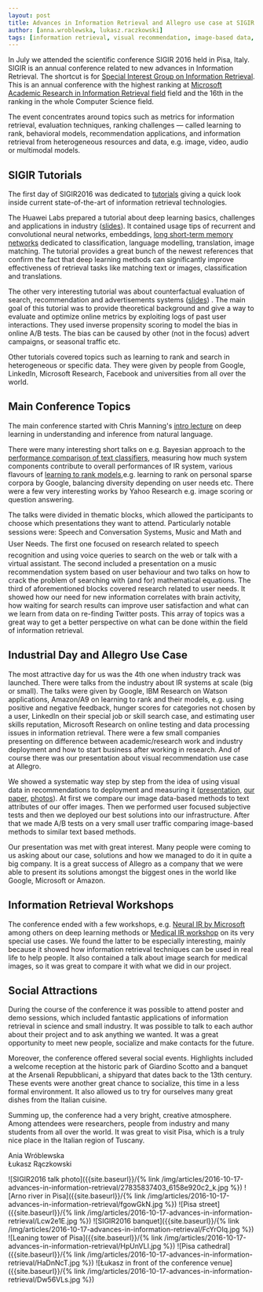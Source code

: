 ```yaml
---
layout: post
title: Advances in Information Retrieval and Allegro use case at SIGIR 2016
author: [anna.wroblewska, lukasz.raczkowski]
tags: [information retrieval, visual recommendation, image-based data, metrics, conference]
---
```


In July we attended the scientific conference SIGIR 2016 held in Pisa, Italy. SIGIR is an annual conference
related to new advances in Information Retrieval. The shortcut is for
[Special Interest Group on Information Retrieval](http://sigir.org/sigir2016/).
This is an annual conference with the highest ranking at
[Microsoft Academic Research in Information Retrieval field](http://academic.research.microsoft.com/RankList?entitytype=3&topDomainID=2&subDomainID=8&last=0&start=1&end=100)
field and the 16th in the ranking in the whole Computer Science field.

The event concentrates around topics such as metrics for information retrieval, evaluation techniques,
ranking challenges — called learning to rank, behavioral models, recommendation applications,
and information retrieval from heterogeneous resources and data, e.g. image, video, audio
or multimodal models.

## SIGIR Tutorials

The first day of SIGIR2016 was dedicated to [tutorials](http://sigir.org/sigir2016/tutorials/)
giving a quick look inside current state-of-the-art of information retrieval technologies.

The Huawei Labs prepared a tutorial about deep learning basics, challenges and applications in industry
 ([slides](http://www.hangli-hl.com/uploads/3/4/4/6/34465961/deep_learning_for_information_retrieval.pdf)).
It contained usage tips of recurrent and convolutional neural networks, embeddings,
[long short-term memory networks](https://en.wikipedia.org/wiki/Long_short-term_memory) dedicated to classification, language modelling, translation,
image matching. The tutorial provides a great bunch of the newest references that confirm the fact that deep learning
methods can significantly improve effectiveness of retrieval tasks like matching text or images,
classification and translations.

The other very interesting tutorial was about counterfactual evaluation of search, recommendation
and advertisements systems ([slides](http://www.cs.cornell.edu/~adith/CfactSIGIR2016/)) . The main goal of this tutorial
was to provide theoretical background and give a way to evaluate and optimize online metrics by exploiting logs
of past user interactions. They used inverse propensity scoring to model the bias in online A/B tests.
The bias can be caused by other (not in the focus) advert campaigns, or seasonal traffic etc.

Other tutorials covered topics such as learning to rank and search in heterogeneous or specific data.
They were given by people from Google, LinkedIn, Microsoft Research, Facebook and universities
from all over the world.

## Main Conference Topics

The main conference started with Chris Manning's
[intro lecture](http://nlp.stanford.edu/~manning/talks/SIGIR2016-Deep-Learning-NLI.pdf "SIGIR 2016 intro lecture")
on deep learning in understanding and inference from natural language.

There were many interesting short talks on e.g. Bayesian approach to the
[performance comparison of text classifiers](http://gridofpoints.dei.unipd.it/),  measuring how much system
components contribute to overall performances of IR system, various flavours of
[learning to rank models](https://sourceforge.net/p/lemur/wiki/RankLib/),e.g. learning to rank
on personal sparse corpora by Google, balancing diversity depending on user needs etc. There were a few very
interesting works by Yahoo Research e.g. image scoring or question answering.

The talks were divided in thematic blocks, which allowed the participants to choose which
presentations they want to attend. Particularly notable sessions were: Speech and Conversation Systems, Music and Math and User Needs. The first one focused on research related to speech recognition and using voice queries
to search on the web or talk with a virtual assistant. The second included a presentation on a music recommendation system
based on user behaviour and two talks on how to crack the problem of searching with (and for) mathematical equations.
The third of aforementioned blocks covered research related to user needs. It showed how our need for new information
correlates with brain activity, how waiting for search results can improve user satisfaction and what can we learn from data on
re-finding Twitter posts. This array of topics was a great way to get a better perspective on what can be done
within the field of information retrieval.

## Industrial Day and Allegro Use Case

The most attractive day for us was the 4th one when industry track was launched. There were  talks from the industry
 about IR systems at scale (big or small). The talks were given by Google, IBM Research on Watson applications,
Amazon/A9 on learning to rank and their models, e.g. using positive and negative feedback, hunger scores for
categories not chosen by a user, LinkedIn on their special job or skill search case, and estimating user skills
reputation, Microsoft Research on online testing and data processing issues in information retrieval. There were a
few small companies presenting on difference between academic/research work and industry deployment and how to start
business after working in research. And of course there was our presentation about visual recommendation use case at
Allegro.

We showed a systematic way step by step from the idea of using visual data in recommendations to deployment and
measuring it
([presentation](http://staff.ii.pw.edu.pl/~awroblew/Publikacje/seminaria/Wroblewska_Raczkowski_SIGIR2016.pdf),
[our paper]( http://dl.acm.org/citation.cfm?id=2926722&CFID=560372954&CFTOKEN=77451234),
[photos](https://m.flickr.com/#/photos/124835839@N03/28169044890/ )). At first we compare our image data-based
methods to text attributes of our offer images. Then we performed user focused subjective tests and then we deployed
our best solutions into our infrastructure.  After that we made A/B tests on a very small user traffic comparing
image-based methods to similar text based methods.

Our presentation was met with great interest. Many people were coming to us asking about our case, solutions and how
we managed to do it in quite a big company. It is a great success of Allegro as a company that we were able to
present its solutions amongst the biggest ones in the world like Google, Microsoft or Amazon.

## Information Retrieval Workshops

The conference ended with a few workshops, e.g.
[Neural IR by Microsoft](https://www.microsoft.com/en-us/research/event/neuir2016/) among others on deep learning
methods or [Medical IR workshop](http://medir2016.imag.fr/programme.html) on its very special use cases.
We found the latter to be especially interesting, mainly because it showed how information retrieval techniques can
be used in real life to help people. It also contained a talk about image search for medical images, so it was great
to compare it with what we did in our project.

## Social Attractions

During the course of the conference it was possible to attend poster and demo sessions, which included fantastic
applications of information retrieval in science and small industry. It was possible to talk to each author about
their project and to ask anything we wanted. It was a great opportunity to meet new people, socialize and make
contacts for the future.

Moreover, the conference offered several social events. Highlights included a welcome reception at the historic park
 of Giardino Scotto and a banquet at the Arsenali Repubblicani, a shipyard that dates back to the 13th century.
These events were another great chance to socialize, this time in a less formal environment. It also allowed us to
try for ourselves many great dishes from the Italian cuisine.

Summing up, the conference had a very bright, creative atmosphere. Among attendees were researchers, people from
industry and many students from all over the world. It was great to visit Pisa, which is a truly nice place in the
Italian region of Tuscany.

Ania Wróblewska<br>
Łukasz Rączkowski

![SIGIR2016 talk photo]({{site.baseurl}}/{% link /img/articles/2016-10-17-advances-in-information-retrieval/27835837403_6158e920c2_k.jpg %})
![Arno river in Pisa]({{site.baseurl}}/{% link /img/articles/2016-10-17-advances-in-information-retrieval/fgowGkN.jpg %})
![Pisa street]({{site.baseurl}}/{% link /img/articles/2016-10-17-advances-in-information-retrieval/Lcw2e1E.jpg %})
![SIGIR2016 banquet]({{site.baseurl}}/{% link /img/articles/2016-10-17-advances-in-information-retrieval/FcYrOIq.jpg %})
![Leaning tower of Pisa]({{site.baseurl}}/{% link /img/articles/2016-10-17-advances-in-information-retrieval/HpUnVLI.jpg %})
![Pisa cathedral]({{site.baseurl}}/{% link /img/articles/2016-10-17-advances-in-information-retrieval/HaDnNcT.jpg %})
![Łukasz in front of the conference venue]({{site.baseurl}}/{% link /img/articles/2016-10-17-advances-in-information-retrieval/Dw56VLs.jpg %})
